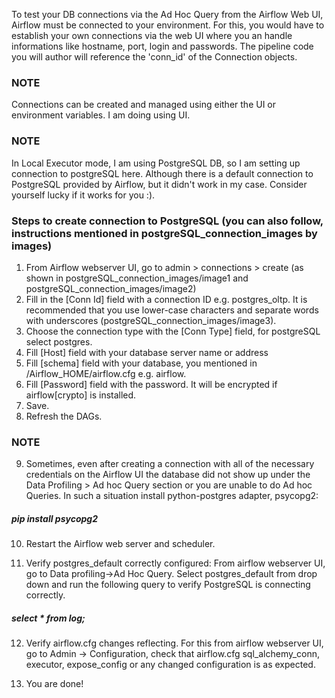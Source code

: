 To test your DB connections via the Ad Hoc Query from the Airflow Web UI, Airflow must be connected to your environment. For this, you would have to establish your own connections via the web UI where you an handle informations like hostname, port, login and passwords. The pipeline code you will author will reference the 'conn_id' of the Connection objects.

### NOTE 
Connections can be created and managed using either the UI or environment variables. I am doing using UI.

### NOTE 
In Local Executor mode, I am using PostgreSQL DB, so I am setting up connection to postgreSQL here. Although there is  a default connection to PostgreSQL provided by Airflow, but it didn't work in my case. Consider yourself lucky if it works for you :). 

### Steps to create connection to PostgreSQL (you can also follow, instructions mentioned in postgreSQL_connection_images by images)
1. From Airflow webserver UI, go to admin > connections > create (as shown in postgreSQL_connection_images/image1 and postgreSQL_connection_images/image2)
2. Fill in the [Conn Id] field with a connection ID e.g. postgres_oltp. It is recommended that you use lower-case characters and separate words with underscores (postgreSQL_connection_images/image3).
3. Choose the connection type with the [Conn Type] field, for postgreSQL select postgres.
4. Fill [Host] field with your database server name or address 
5. Fill [schema] field with your database, you mentioned in /Airflow_HOME/airflow.cfg e.g. airflow.
6. Fill [Password] field with the password. It will be encrypted if airflow[crypto] is installed.
7. Save.
8. Refresh the DAGs. 

### NOTE
9. Sometimes, even after creating a connection with all of the necessary credentials on the Airflow UI the database did not show up under the Data Profiling > Ad hoc Query section or you are unable to do Ad hoc Queries. In such a situation install python-postgres adapter, psycopg2: 
##### pip install psycopg2

10. Restart the Airflow web server and scheduler. 

11. Verify postgres_default correctly configured: From airflow webserver UI, go to Data profiling->Ad Hoc Query. Select postgres_default from drop down and run the following query to verify PostgreSQL is connecting correctly.
##### select * from log;
 
12. Verify airflow.cfg changes reflecting. For this from airflow webserver UI, go to Admin -> Configuration, check that airflow.cfg sql_alchemy_conn, executor, expose_config or any changed configuration is as expected.

13. You are done!